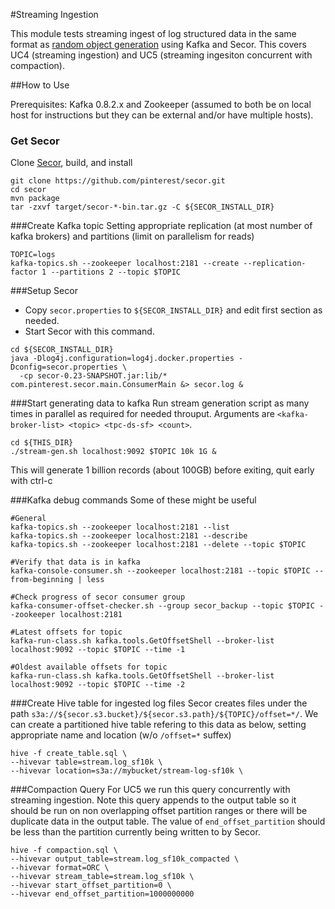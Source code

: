 #Streaming Ingestion

This module tests streaming ingest of log structured data in the same format as [random object generation](../random_object_generation) using Kafka and Secor. This covers UC4 (streaming ingestion) and UC5 (streaming ingesiton concurrent with compaction).

##How to Use

Prerequisites: Kafka 0.8.2.x and Zookeeper (assumed to both be on local host for instructions but they can be external and/or have multiple hosts).

### Get Secor
Clone [Secor](https://github.com/pinterest/secor), build, and install
```
git clone https://github.com/pinterest/secor.git
cd secor
mvn package
tar -zxvf target/secor-*-bin.tar.gz -C ${SECOR_INSTALL_DIR}
```

###Create Kafka topic
Setting appropriate replication (at most number of kafka brokers) and partitions (limit on parallelism for reads)
```
TOPIC=logs
kafka-topics.sh --zookeeper localhost:2181 --create --replication-factor 1 --partitions 2 --topic $TOPIC
```

###Setup Secor
* Copy `secor.properties` to `${SECOR_INSTALL_DIR}` and edit first section as needed.
* Start Secor with this command.
```
cd ${SECOR_INSTALL_DIR}
java -Dlog4j.configuration=log4j.docker.properties -Dconfig=secor.properties \
  -cp secor-0.23-SNAPSHOT.jar:lib/* com.pinterest.secor.main.ConsumerMain &> secor.log &
```

###Start generating data to kafka
Run stream generation script as many times in parallel as required for needed throuput. Arguments are `<kafka-broker-list> <topic> <tpc-ds-sf> <count>`.
```
cd ${THIS_DIR}
./stream-gen.sh localhost:9092 $TOPIC 10k 1G &
```
This will generate 1 billion records (about 100GB) before exiting, quit early with ctrl-c

###Kafka debug commands
Some of these might be useful
```
#General
kafka-topics.sh --zookeeper localhost:2181 --list
kafka-topics.sh --zookeeper localhost:2181 --describe
kafka-topics.sh --zookeeper localhost:2181 --delete --topic $TOPIC

#Verify that data is in kafka
kafka-console-consumer.sh --zookeeper localhost:2181 --topic $TOPIC --from-beginning | less

#Check progress of secor consumer group
kafka-consumer-offset-checker.sh --group secor_backup --topic $TOPIC --zookeeper localhost:2181

#Latest offsets for topic
kafka-run-class.sh kafka.tools.GetOffsetShell --broker-list localhost:9092 --topic $TOPIC --time -1

#Oldest available offsets for topic
kafka-run-class.sh kafka.tools.GetOffsetShell --broker-list localhost:9092 --topic $TOPIC --time -2
```

###Create Hive table for ingested log files
Secor creates files under the path `s3a://${secor.s3.bucket}/${secor.s3.path}/${TOPIC}/offset=*/`. We can create a partitioned hive table refering to this data as below, setting appropriate name and location (w/o `/offset=*` suffex)
```
hive -f create_table.sql \
--hivevar table=stream.log_sf10k \
--hivevar location=s3a://mybucket/stream-log-sf10k \
```

###Compaction Query
For UC5 we run this query concurrently with streaming ingestion. Note this query appends to the output table so it should be run on non overlapping offset partition ranges or there will be duplicate data in the output table. The value of `end_offset_partition` should be less than the partition currently being written to by Secor.
```
hive -f compaction.sql \
--hivevar output_table=stream.log_sf10k_compacted \
--hivevar format=ORC \
--hivevar stream_table=stream.log_sf10k \
--hivevar start_offset_partition=0 \
--hivevar end_offset_partition=1000000000
```
